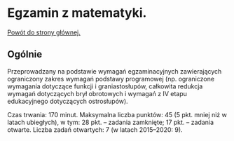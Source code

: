 # Egzamin z matematyki.
[Powót do strony głównej.](/index.md)

## Ogólnie

Przeprowadzany na podstawie wymagań egzaminacyjnych zawierających ograniczony zakres wymagań podstawy programowej (np. ograniczone wymagania dotyczące funkcji i graniastosłupów, całkowita redukcja wymagań dotyczących brył obrotowych i wymagań z IV etapu edukacyjnego dotyczących ostrosłupów).

Czas trwania: 170 minut.
Maksymalna liczba punktów: 45 (5 pkt. mniej niż w latach ubiegłych), w tym: 28 pkt. – zadania zamknięte; 17 pkt. – zadania otwarte.
Liczba zadań otwartych: 7 (w latach 2015–2020: 9).
